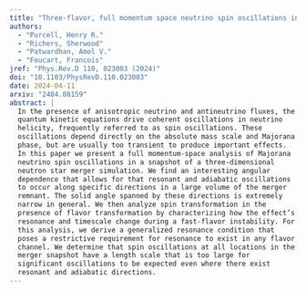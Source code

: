 ```yaml
---
title: "Three-flavor, full momentum space neutrino spin oscillations in neutron star mergers"
authors:
  - "Purcell, Henry R."
  - "Richers, Sherwood"
  - "Patwardhan, Amol V."
  - "Foucart, Francois"
jref: "Phys.Rev.D 110, 023003 (2024)"
doi: "10.1103/PhysRevD.110.023003"
date: 2024-04-11
arxiv: "2404.08159"
abstract: |
  In the presence of anisotropic neutrino and antineutrino fluxes, the
  quantum kinetic equations drive coherent oscillations in neutrino
  helicity, frequently referred to as spin oscillations. These
  oscillations depend directly on the absolute mass scale and Majorana
  phase, but are usually too transient to produce important effects.
  In this paper we present a full momentum-space analysis of Majorana
  neutrino spin oscillations in a snapshot of a three-dimensional
  neutron star merger simulation. We find an interesting angular
  dependence that allows for that resonant and adiabatic oscillations
  to occur along specific directions in a large volume of the merger
  remnant. The solid angle spanned by these directions is extremely
  narrow in general. We then analyze spin transformation in the
  presence of flavor transformation by characterizing how the effect’s
  resonance and timescale change during a fast-flavor instability. For
  this analysis, we derive a generalized resonance condition that
  poses a restrictive requirement for resonance to exist in any flavor
  channel. We determine that spin oscillations at all locations in the
  merger snapshot have a length scale that is too large for
  significant oscillations to be expected even where there exist
  resonant and adiabatic directions.
---
```

